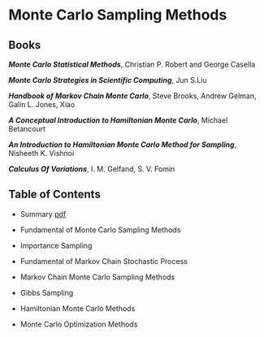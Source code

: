 # Monte Carlo Sampling Methods

## Books 

***Monte Carlo Statistical Methods***, Christian P. Robert and George Casella

***Monte Carlo Strategies in Scientific Computing***, Jun S.Liu

***Handbook of Markov Chain Monte Carlo***, Steve Brooks, Andrew Gelman, Galin L. Jones, Xiao

***A Conceptual Introduction to Hamiltonian Monte Carlo***, Michael Betancourt

***An Introduction to Hamiltonian Monte Carlo Method for Sampling***, Nisheeth K. Vishnoi

***Calculus Of Variations***, I. M. Gelfand, S. V. Fomin


## Table of Contents
- Summary [pdf](./0_monte_carlo_sampling_summary.pdf)

- Fundamental of Monte Carlo Sampling Methods 

- Importance Sampling

- Fundamental of Markov Chain Stochastic Process

- Markov Chain Monte Carlo Sampling Methods

- Gibbs Sampling

- Hamiltonian Monte Carlo Methods

- Monte Carlo Optimization Methods
